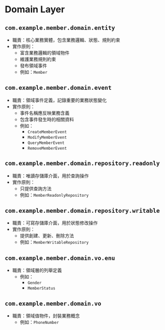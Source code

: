 # Domain Layer

## `com.example.member.domain.entity`

- 職責：核心業務實體，包含業務邏輯、狀態、規則約束
- 實作原則：
    - 富含業務邏輯的領域物件
    - 維護業務規則約束
    - 發布領域事件
    - 例如：`Member`

## `com.example.member.domain.event`

- 職責：領域事件定義，記錄重要的業務狀態變化
- 實作原則：
    - 事件名稱應反映業務含義
    - 包含事件發生時的相關資料
    - 例如：
        - `CreateMemberEvent`
        - `ModifyMemberEvent`
        - `QueryMemberEvent`
        - `RemoveMemberEvent`

## `com.example.member.domain.repository.readonly`

- 職責：唯讀存儲庫介面，用於查詢操作
- 實作原則：
    - 只提供查詢方法
    - 例如：`MemberReadonlyRepository`

## `com.example.member.domain.repository.writable`

- 職責：可寫存儲庫介面，用於狀態修改操作
- 實作原則：
    - 提供創建、更新、刪除方法
    - 例如：`MemberWritableRepository`

## `com.example.member.domain.vo.enu`

- 職責：領域層的列舉定義
    - 例如：
        - `Gender`
        - `MemberStatus`

## `com.example.member.domain.vo`

- 職責：領域值物件，封裝業務概念
    - 例如：`PhoneNumber`

